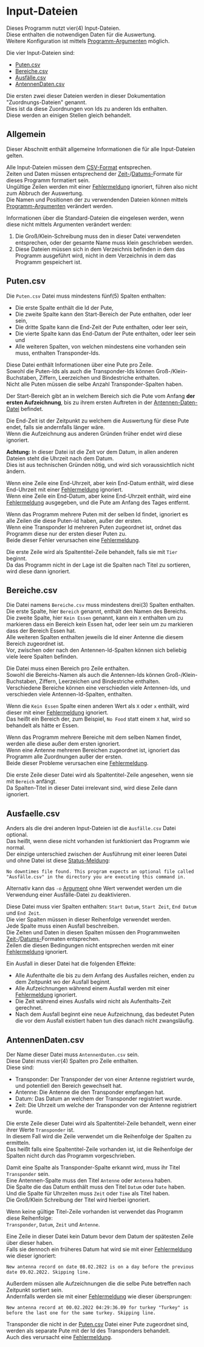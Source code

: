 # Input-Dateien
Dieses Programm nutzt vier(4) Input-Dateien.  
Diese enthalten die notwendigen Daten für die Auswertung.  
Weitere Konfiguration ist mittels [Programm-Argumenten](arguments.md) möglich.

Die vier Input-Dateien sind:
 * [Puten.csv](#puten-csv)
 * [Bereiche.csv](#bereiche-csv)
 * [Ausfälle.csv](#ausfaelle-csv)
 * [AntennenDaten.csv](#antennendaten-csv)

Die ersten zwei dieser Dateien werden in dieser Dokumentation "Zuordnungs-Dateien" genannt.  
Dies ist da diese Zuordnungen von Ids zu anderen Ids enthalten.  
Diese werden an einigen Stellen gleich behandelt.

[Fehlermeldung]: usage.md#status-meldungen "Status-Meldungen"

## Allgemein
Dieser Abschnitt enthält allgemeine Informationen die für alle Input-Dateien gelten.

Alle Input-Dateien müssen dem [CSV-Format](formats.md#csv) entsprechen.  
Zeiten und Daten müssen entsprechend der [Zeit-](formats.md#zeit)/[Datums-](formats.md#datum)Formate für dieses Programm formatiert sein.  
Ungültige Zeilen werden mit einer [Fehlermeldung] ignoriert, führen also nicht zum Abbruch der Auswertung.  
Die Namen und Positionen der zu verwendenden Dateien können mittels [Programm-Argumenten](arguments.md) verändert werden.

Informationen über die Standard-Dateien die eingelesen werden, wenn diese nicht mittels Argumenten verändert werden:
 1. Die Groß/Klein-Schreibung muss den in dieser Datei verwendeten entsprechen, oder der gesamte Name muss klein geschrieben werden.
 2. Diese Dateien müssen sich in dem Verzeichnis befinden in dem das Programm ausgeführt wird, nicht in dem Verzeichnis in dem das Programm gespeichert ist.

## Puten.csv
Die `Puten.csv` Datei muss mindestens fünf(5) Spalten enthalten:  
 * Die erste Spalte enthält die Id der Pute,
 * Die zweite Spalte kann den Start-Bereich der Pute enthalten, oder leer sein,
 * Die dritte Spalte kann die End-Zeit der Pute enthalten, oder leer sein,
 * Die vierte Spalte kann das End-Datum der Pute enthalten, oder leer sein und
 * Alle weiteren Spalten, von welchen mindestens eine vorhanden sein muss, enthalten Transponder-Ids.

Diese Datei enthält Informationen über eine Pute pro Zeile.  
Sowohl die Puten-Ids als auch die Transponder-Ids können Groß-/Klein-Buchstaben, Ziffern, Leerzeichen und Bindestriche enthalten.  
Nicht alle Puten müssen die selbe Anzahl Transponder-Spalten haben.

Der Start-Bereich gibt an in welchem Bereich sich die Pute vom Anfang **der ersten Aufzeichnung**, bis zu ihrem ersten Auftreten in der [Antennen-Daten-Datei](#antennendaten-csv) befindet.

Die End-Zeit ist der Zeitpunkt zu welchem die Auswertung für diese Pute endet, falls sie andernfalls länger wäre.  
Wenn die Aufzeichnung aus anderen Gründen früher endet wird diese ignoriert.

**Achtung:** In dieser Datei ist die Zeit vor dem Datum, in allen anderen Dateien steht die Uhrzeit nach dem Datum.  
Dies ist aus technischen Gründen nötig, und wird sich voraussichtlich nicht ändern.

Wenn eine Zeile eine End-Uhrzeit, aber kein End-Datum enthält, wird diese End-Uhrzeit mit einer [Fehlermeldung] ignoriert.  
Wenn eine Zeile ein End-Datum, aber keine End-Uhrzeit enthält, wird eine [Fehlermeldung] ausgegeben, und die Pute am Anfang des Tages entfernt.

Wenn das Programm mehrere Puten mit der selben Id findet, ignoriert es alle Zeilen die diese Puten-Id haben, außer der ersten.  
Wenn eine Transponder Id mehreren Puten zugeordnet ist, ordnet das Programm diese nur der ersten dieser Puten zu.  
Beide dieser Fehler verursachen eine [Fehlermeldung].

Die erste Zeile wird als Spaltentitel-Zeile behandelt, falls sie mit `Tier` beginnt.  
Da das Programm nicht in der Lage ist die Spalten nach Titel zu sortieren, wird diese dann ignoriert.

## Bereiche.csv
Die Datei namens `Bereiche.csv` muss mindestens drei(3) Spalten enthalten.  
Die erste Spalte, hier `Bereich` genannt, enthält den Namen des Bereichs.  
Die zweite Spalte, hier `Kein Essen` genannt, kann ein `X` enthalten um zu markieren dass ein Bereich kein Essen hat, oder leer sein um zu markieren dass der Bereich Essen hat.  
Alle weiteren Spalten enthalten jeweils die Id einer Antenne die diesem Bereich zugeordnet ist.  
Vor, zwischen oder nach den Antennen-Id-Spalten können sich beliebig viele leere Spalten befinden.

Die Datei muss einen Bereich pro Zeile enthalten.  
Sowohl die Bereichs-Namen als auch die Antennen-Ids können Groß-/Klein-Buchstaben, Ziffern, Leerzeichen und Bindestriche enthalten.  
Verschiedene Bereiche können eine verschieden viele Antennen-Ids, und verschieden viele Antennen-Id-Spalten, enthalten.

Wenn die `Kein Essen` Spalte einen anderen Wert als `X` oder `x` enthält, wird dieser mit einer [Fehlermeldung] ignoriert.  
Das heißt ein Bereich der, zum Beispiel, `No Food` statt einem `X` hat, wird so behandelt als hätte er Essen.

Wenn das Programm mehrere Bereiche mit dem selben Namen findet, werden alle diese außer dem ersten ignoriert.  
Wenn eine Antenne mehreren Bereichen zugeordnet ist, ignoriert das Programm alle Zuordnungen außer der ersten.  
Beide dieser Probleme verursachen eine [Fehlermeldung].

Die erste Zeile dieser Datei wird als Spaltentitel-Zeile angesehen, wenn sie mit `Bereich` anfängt.  
Da Spalten-Titel in dieser Datei irrelevant sind, wird diese Zeile dann ignoriert.

## Ausfaelle.csv
Anders als die drei anderen Input-Dateien ist die `Ausfälle.csv` Datei optional.  
Das heißt, wenn diese nicht vorhanden ist funktioniert das Programm wie normal.  
Der einzige unterschied zwischen der Ausführung mit einer leeren Datei und ohne Datei ist diese [Status-Meldung](usage.md#status-meldungen "Status-Meldungen"):

```
No downtimes file found. This program expects an optional file called "Ausfälle.csv" in the directory you are executing this command in.
```

Alternativ kann das `-o` [Argument](arguments.md) ohne Wert verwendet werden um die Verwendung einer Ausfälle-Datei zu deaktivieren.

Diese Datei muss vier Spalten enthalten: `Start Datum`, `Start Zeit`, `End Datum` und `End Zeit`.  
Die vier Spalten müssen in dieser Reihenfolge verwendet werden.  
Jede Spalte muss einen Ausfall beschreiben.  
Die Zeiten und Daten in diesen Spalten müssen den Programmweiten [Zeit-](formats.md#zeit)/[Datums-](formats.md#datum)Formaten entsprechen.  
Zeilen die diesen Bedingungen nicht entsprechen werden mit einer [Fehlermeldung] ignoriert.

Ein Ausfall in dieser Datei hat die folgenden Effekte:
 * Alle Aufenthalte die bis zu dem Anfang des Ausfalles reichen, enden zu dem Zeitpunkt wo der Ausfall beginnt.
 * Alle Aufzeichnungen während einem Ausfall werden mit einer [Fehlermeldung] ignoriert.
 * Die Zeit während eines Ausfalls wird nicht als Aufenthalts-Zeit gerechnet.
 * Nach dem Ausfall beginnt eine neue Aufzeichnung, das bedeutet Puten die vor dem Ausfall existiert haben tun dies danach nicht zwangsläufig.

## AntennenDaten.csv
Der Name dieser Datei muss `AntennenDaten.csv` sein.  
Diese Datei muss vier(4) Spalten pro Zeile enthalten.  
Diese sind:
 * Transponder: Der Transponder der von einer Antenne registriert wurde, und potentiell den Bereich gewechselt hat.
 * Antenne: Die Antenne die den Transponder empfangen hat.
 * Datum: Das Datum an welchem der Transponder registriert wurde.
 * Zeit: Die Uhrzeit um welche der Transponder von der Antenne registriert wurde.

Die erste Zeile dieser Datei wird als Spaltentitel-Zeile behandelt, wenn einer ihrer Werte `Transponder` ist.  
In diesem Fall wird die Zeile verwendet um die Reihenfolge der Spalten zu ermitteln.  
Das heißt falls eine Spaltentitel-Zeile vorhanden ist, ist die Reihenfolge der Spalten nicht durch das Programm vorgeschrieben.

Damit eine Spalte als Transponder-Spalte erkannt wird, muss ihr Titel `Transponder` sein.  
Eine Antennen-Spalte muss den Titel `Antenne` oder `Antenna` haben.  
Die Spalte die das Datum enthält muss den Titel `Datum` oder `Date` haben.  
Und die Spalte für Uhrzeiten muss `Zeit` oder `Time` als Titel haben.  
Die Groß/Klein Schreibung der Titel wird hierbei ignoriert.

Wenn keine gültige Titel-Zeile vorhanden ist verwendet das Programm diese Reihenfolge:  
`Transponder`, `Datum`, `Zeit` und `Antenne`.

Eine Zeile in dieser Datei kein Datum bevor dem Datum der spätesten Zeile über dieser haben.  
Falls sie dennoch ein früheres Datum hat wird sie mit einer [Fehlermeldung] wie dieser ignoriert:

```
New antenna record on date 08.02.2022 is on a day before the previous date 09.02.2022. Skipping line.
```

Außerdem müssen alle Aufzeichnungen die die selbe Pute betreffen nach Zeitpunkt sortiert sein.  
Andernfalls werden sie mit einer [Fehlermeldung] wie dieser übersprungen:

```
New antenna record at 00.02.2022 04:29:36.09 for turkey "Turkey" is before the last one for the same turkey. Skipping line.
```

Transponder die nicht in der [Puten.csv](#puten-csv) Datei einer Pute zugeordnet sind, werden als separate Pute mit der Id des Transponders behandelt.  
Auch dies verursacht eine [Fehlermeldung].
